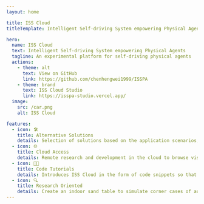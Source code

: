 ```yaml
---
layout: home

title: ISS Cloud
titleTemplate: Intelligent Self-driving System empowering Physical Agents

hero:
  name: ISS Cloud
  text: Intelligent Self-driving System empowering Physical Agents
  tagline: An experimental platform for self-driving physical agents
  actions:
    - theme: alt
      text: View on GitHub
      link: https://github.com/chenhengwei1999/ISSPA
    - theme: brand
      text: ISS Cloud Studio
      link: https://isspa-studio.vercel.app/
  image:
    src: /car.png
    alt: ISS Cloud

features:
  - icon: 🛠️
    title: Alternative Solutions
    details: Selection of solutions based on the application scenarios, such as grid maps or high-definition maps.
  - icon: 🌐
    title: Cloud Access
    details: Remote research and development in the cloud to browse visualization data like point cloud maps.
  - icon: 👨‍💻
    title: Code Tutorials
    details: Introduces ISS Cloud in the form of code snippets so that you can use it easily.
  - icon: 🔍
    title: Research Oriented
    details: Create an indoor sand table to simulate corner cases of automated driving, like damaged lane lines, for research.
---
```


<style>
:root {
  --vp-home-hero-name-color: transparent;
  /* --vp-home-hero-name-background: -webkit-linear-gradient(120deg, #bd34fe 30%, #41d1ff); */
  --vp-home-hero-name-background: -webkit-linear-gradient(315deg,#647eff 25%,#42d392);
  /* --vp-home-hero-image-background-image: linear-gradient(-45deg, #bd34fe 50%, #47caff 50%); */
  --vp-home-hero-image-background-image: linear-gradient(-45deg, #647eff 50%,  #42d392 50%);
  --vp-home-hero-image-filter: blur(44px);
}

@media (min-width: 640px) {
  :root {
    --vp-home-hero-image-filter: blur(56px);
  }
}

@media (min-width: 960px) {
  :root {
    --vp-home-hero-image-filter: blur(68px);
  }
}
</style>
